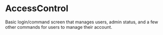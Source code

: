 # AccessControl
Basic login/command screen that manages users, admin status, and a few other commands for users to manage their account.
